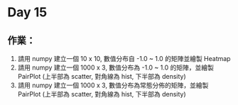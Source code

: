 # Day 15

## 作業：
1. 請用 numpy 建立一個 10 x 10, 數值分布自 -1.0 ~ 1.0 的矩陣並繪製 Heatmap
2. 請用 numpy 建立一個 1000 x 3, 數值分布為 -1.0 ~ 1.0 的矩陣，並繪製 PairPlot (上半部為 scatter, 對角線為 hist, 下半部為 density)
3. 請用 numpy 建立一個 1000 x 3, 數值分布為常態分佈的矩陣，並繪製 PairPlot (上半部為 scatter, 對角線為 hist, 下半部為 density)
